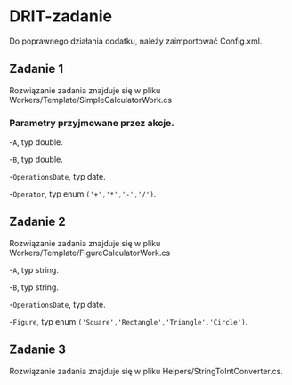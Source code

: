 # DRIT-zadanie
Do poprawnego działania dodatku, należy zaimportować Config.xml.

## Zadanie 1
Rozwiązanie zadania znajduje się w pliku Workers/Template/SimpleCalculatorWork.cs

### Parametry przyjmowane przez akcje.
-`A`, typ double.

-`B`, typ double.

-`OperationsDate`, typ date.

-`Operator`, typ enum `('+','*','-','/')`.
## Zadanie 2
Rozwiązanie zadania znajduje się w pliku Workers/Template/FigureCalculatorWork.cs

-`A`, typ string.

-`B`, typ string.

-`OperationsDate`, typ date.

-`Figure`, typ enum `('Square','Rectangle','Triangle','Circle')`.
## Zadanie 3
Rozwiązanie zadania znajduje się w pliku Helpers/StringToIntConverter.cs.